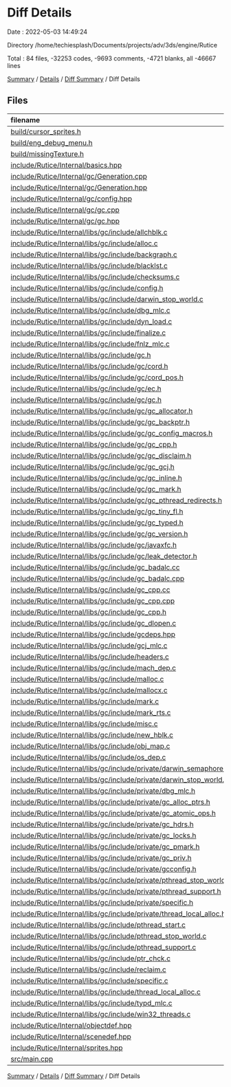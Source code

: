 # Diff Details

Date : 2022-05-03 14:49:24

Directory /home/techiesplash/Documents/projects/adv/3ds/engine/Rutice

Total : 84 files,  -32253 codes, -9693 comments, -4721 blanks, all -46667 lines

[Summary](results.md) / [Details](details.md) / [Diff Summary](diff.md) / Diff Details

## Files
| filename | language | code | comment | blank | total |
| :--- | :--- | ---: | ---: | ---: | ---: |
| [build/cursor_sprites.h](/build/cursor_sprites.h) | C++ | 6 | 1 | 2 | 9 |
| [build/eng_debug_menu.h](/build/eng_debug_menu.h) | C++ | 15 | 1 | 2 | 18 |
| [build/missingTexture.h](/build/missingTexture.h) | C++ | 2 | 1 | 2 | 5 |
| [include/Rutice/Internal/basics.hpp](/include/Rutice/Internal/basics.hpp) | C++ | 1 | 0 | 0 | 1 |
| [include/Rutice/Internal/gc/Generation.cpp](/include/Rutice/Internal/gc/Generation.cpp) | C++ | 41 | 7 | 16 | 64 |
| [include/Rutice/Internal/gc/Generation.hpp](/include/Rutice/Internal/gc/Generation.hpp) | C++ | 34 | 14 | 9 | 57 |
| [include/Rutice/Internal/gc/config.hpp](/include/Rutice/Internal/gc/config.hpp) | C++ | 8 | 0 | 1 | 9 |
| [include/Rutice/Internal/gc/gc.cpp](/include/Rutice/Internal/gc/gc.cpp) | C++ | 130 | 10 | 32 | 172 |
| [include/Rutice/Internal/gc/gc.hpp](/include/Rutice/Internal/gc/gc.hpp) | C++ | 85 | 17 | 27 | 129 |
| [include/Rutice/Internal/libs/gc/include/allchblk.c](/include/Rutice/Internal/libs/gc/include/allchblk.c) | C | -694 | -201 | -95 | -990 |
| [include/Rutice/Internal/libs/gc/include/alloc.c](/include/Rutice/Internal/libs/gc/include/alloc.c) | C | -1,301 | -270 | -205 | -1,776 |
| [include/Rutice/Internal/libs/gc/include/backgraph.c](/include/Rutice/Internal/libs/gc/include/backgraph.c) | C | -400 | -102 | -60 | -562 |
| [include/Rutice/Internal/libs/gc/include/blacklst.c](/include/Rutice/Internal/libs/gc/include/blacklst.c) | C | -199 | -70 | -35 | -304 |
| [include/Rutice/Internal/libs/gc/include/checksums.c](/include/Rutice/Internal/libs/gc/include/checksums.c) | C | -134 | -17 | -28 | -179 |
| [include/Rutice/Internal/libs/gc/include/config.h](/include/Rutice/Internal/libs/gc/include/config.h) | C++ | -45 | -144 | -88 | -277 |
| [include/Rutice/Internal/libs/gc/include/darwin_stop_world.c](/include/Rutice/Internal/libs/gc/include/darwin_stop_world.c) | C | -588 | -99 | -84 | -771 |
| [include/Rutice/Internal/libs/gc/include/dbg_mlc.c](/include/Rutice/Internal/libs/gc/include/dbg_mlc.c) | C | -1,001 | -111 | -120 | -1,232 |
| [include/Rutice/Internal/libs/gc/include/dyn_load.c](/include/Rutice/Internal/libs/gc/include/dyn_load.c) | C | -1,160 | -258 | -171 | -1,589 |
| [include/Rutice/Internal/libs/gc/include/finalize.c](/include/Rutice/Internal/libs/gc/include/finalize.c) | C | -1,090 | -178 | -138 | -1,406 |
| [include/Rutice/Internal/libs/gc/include/fnlz_mlc.c](/include/Rutice/Internal/libs/gc/include/fnlz_mlc.c) | C | -68 | -29 | -16 | -113 |
| [include/Rutice/Internal/libs/gc/include/gc.h](/include/Rutice/Internal/libs/gc/include/gc.h) | C++ | -1 | -1 | -1 | -3 |
| [include/Rutice/Internal/libs/gc/include/gc/cord.h](/include/Rutice/Internal/libs/gc/include/gc/cord.h) | C++ | -98 | -221 | -60 | -379 |
| [include/Rutice/Internal/libs/gc/include/gc/cord_pos.h](/include/Rutice/Internal/libs/gc/include/gc/cord_pos.h) | C++ | -54 | -49 | -26 | -129 |
| [include/Rutice/Internal/libs/gc/include/gc/ec.h](/include/Rutice/Internal/libs/gc/include/gc/ec.h) | C++ | -29 | -46 | -15 | -90 |
| [include/Rutice/Internal/libs/gc/include/gc/gc.h](/include/Rutice/Internal/libs/gc/include/gc/gc.h) | C++ | -825 | -1,134 | -221 | -2,180 |
| [include/Rutice/Internal/libs/gc/include/gc/gc_allocator.h](/include/Rutice/Internal/libs/gc/include/gc/gc_allocator.h) | C++ | -227 | -60 | -55 | -342 |
| [include/Rutice/Internal/libs/gc/include/gc/gc_backptr.h](/include/Rutice/Internal/libs/gc/include/gc/gc_backptr.h) | C++ | -27 | -58 | -13 | -98 |
| [include/Rutice/Internal/libs/gc/include/gc/gc_config_macros.h](/include/Rutice/Internal/libs/gc/include/gc/gc_config_macros.h) | C++ | -353 | -60 | -46 | -459 |
| [include/Rutice/Internal/libs/gc/include/gc/gc_cpp.h](/include/Rutice/Internal/libs/gc/include/gc/gc_cpp.h) | C++ | -341 | -164 | -60 | -565 |
| [include/Rutice/Internal/libs/gc/include/gc/gc_disclaim.h](/include/Rutice/Internal/libs/gc/include/gc/gc_disclaim.h) | C++ | -22 | -41 | -12 | -75 |
| [include/Rutice/Internal/libs/gc/include/gc/gc_gcj.h](/include/Rutice/Internal/libs/gc/include/gc/gc_gcj.h) | C++ | -33 | -61 | -17 | -111 |
| [include/Rutice/Internal/libs/gc/include/gc/gc_inline.h](/include/Rutice/Internal/libs/gc/include/gc/gc_inline.h) | C++ | -126 | -61 | -22 | -209 |
| [include/Rutice/Internal/libs/gc/include/gc/gc_mark.h](/include/Rutice/Internal/libs/gc/include/gc/gc_mark.h) | C++ | -120 | -175 | -36 | -331 |
| [include/Rutice/Internal/libs/gc/include/gc/gc_pthread_redirects.h](/include/Rutice/Internal/libs/gc/include/gc/gc_pthread_redirects.h) | C++ | -73 | -31 | -21 | -125 |
| [include/Rutice/Internal/libs/gc/include/gc/gc_tiny_fl.h](/include/Rutice/Internal/libs/gc/include/gc/gc_tiny_fl.h) | C++ | -29 | -54 | -8 | -91 |
| [include/Rutice/Internal/libs/gc/include/gc/gc_typed.h](/include/Rutice/Internal/libs/gc/include/gc/gc_typed.h) | C++ | -44 | -63 | -16 | -123 |
| [include/Rutice/Internal/libs/gc/include/gc/gc_version.h](/include/Rutice/Internal/libs/gc/include/gc/gc_version.h) | C++ | -16 | -26 | -6 | -48 |
| [include/Rutice/Internal/libs/gc/include/gc/javaxfc.h](/include/Rutice/Internal/libs/gc/include/gc/javaxfc.h) | C++ | -21 | -37 | -8 | -66 |
| [include/Rutice/Internal/libs/gc/include/gc/leak_detector.h](/include/Rutice/Internal/libs/gc/include/gc/leak_detector.h) | C++ | -35 | -23 | -11 | -69 |
| [include/Rutice/Internal/libs/gc/include/gc_badalc.cc](/include/Rutice/Internal/libs/gc/include/gc_badalc.cc) | C++ | -17 | -15 | -8 | -40 |
| [include/Rutice/Internal/libs/gc/include/gc_badalc.cpp](/include/Rutice/Internal/libs/gc/include/gc_badalc.cpp) | C++ | -1 | -1 | -1 | -3 |
| [include/Rutice/Internal/libs/gc/include/gc_cpp.cc](/include/Rutice/Internal/libs/gc/include/gc_cpp.cc) | C++ | -85 | -27 | -20 | -132 |
| [include/Rutice/Internal/libs/gc/include/gc_cpp.cpp](/include/Rutice/Internal/libs/gc/include/gc_cpp.cpp) | C++ | -1 | -1 | -1 | -3 |
| [include/Rutice/Internal/libs/gc/include/gc_cpp.h](/include/Rutice/Internal/libs/gc/include/gc_cpp.h) | C++ | -1 | -1 | -1 | -3 |
| [include/Rutice/Internal/libs/gc/include/gc_dlopen.c](/include/Rutice/Internal/libs/gc/include/gc_dlopen.c) | C | -51 | -40 | -12 | -103 |
| [include/Rutice/Internal/libs/gc/include/gcdeps.hpp](/include/Rutice/Internal/libs/gc/include/gcdeps.hpp) | C++ | -21 | 0 | 0 | -21 |
| [include/Rutice/Internal/libs/gc/include/gcj_mlc.c](/include/Rutice/Internal/libs/gc/include/gcj_mlc.c) | C | -189 | -57 | -23 | -269 |
| [include/Rutice/Internal/libs/gc/include/headers.c](/include/Rutice/Internal/libs/gc/include/headers.c) | C | -324 | -60 | -43 | -427 |
| [include/Rutice/Internal/libs/gc/include/mach_dep.c](/include/Rutice/Internal/libs/gc/include/mach_dep.c) | C | -352 | -67 | -49 | -468 |
| [include/Rutice/Internal/libs/gc/include/malloc.c](/include/Rutice/Internal/libs/gc/include/malloc.c) | C | -530 | -108 | -66 | -704 |
| [include/Rutice/Internal/libs/gc/include/mallocx.c](/include/Rutice/Internal/libs/gc/include/mallocx.c) | C | -466 | -118 | -55 | -639 |
| [include/Rutice/Internal/libs/gc/include/mark.c](/include/Rutice/Internal/libs/gc/include/mark.c) | C | -1,519 | -362 | -180 | -2,061 |
| [include/Rutice/Internal/libs/gc/include/mark_rts.c](/include/Rutice/Internal/libs/gc/include/mark_rts.c) | C | -679 | -189 | -90 | -958 |
| [include/Rutice/Internal/libs/gc/include/misc.c](/include/Rutice/Internal/libs/gc/include/misc.c) | C | -2,114 | -288 | -287 | -2,689 |
| [include/Rutice/Internal/libs/gc/include/new_hblk.c](/include/Rutice/Internal/libs/gc/include/new_hblk.c) | C | -118 | -51 | -24 | -193 |
| [include/Rutice/Internal/libs/gc/include/obj_map.c](/include/Rutice/Internal/libs/gc/include/obj_map.c) | C | -57 | -23 | -12 | -92 |
| [include/Rutice/Internal/libs/gc/include/os_dep.c](/include/Rutice/Internal/libs/gc/include/os_dep.c) | C | -4,054 | -765 | -554 | -5,373 |
| [include/Rutice/Internal/libs/gc/include/private/darwin_semaphore.h](/include/Rutice/Internal/libs/gc/include/private/darwin_semaphore.h) | C++ | -57 | -20 | -12 | -89 |
| [include/Rutice/Internal/libs/gc/include/private/darwin_stop_world.h](/include/Rutice/Internal/libs/gc/include/private/darwin_stop_world.h) | C++ | -27 | -16 | -11 | -54 |
| [include/Rutice/Internal/libs/gc/include/private/dbg_mlc.h](/include/Rutice/Internal/libs/gc/include/private/dbg_mlc.h) | C++ | -97 | -70 | -16 | -183 |
| [include/Rutice/Internal/libs/gc/include/private/gc_alloc_ptrs.h](/include/Rutice/Internal/libs/gc/include/private/gc_alloc_ptrs.h) | C++ | -28 | -21 | -12 | -61 |
| [include/Rutice/Internal/libs/gc/include/private/gc_atomic_ops.h](/include/Rutice/Internal/libs/gc/include/private/gc_atomic_ops.h) | C++ | -77 | -24 | -23 | -124 |
| [include/Rutice/Internal/libs/gc/include/private/gc_hdrs.h](/include/Rutice/Internal/libs/gc/include/private/gc_hdrs.h) | C++ | -124 | -63 | -30 | -217 |
| [include/Rutice/Internal/libs/gc/include/private/gc_locks.h](/include/Rutice/Internal/libs/gc/include/private/gc_locks.h) | C++ | -216 | -57 | -16 | -289 |
| [include/Rutice/Internal/libs/gc/include/private/gc_pmark.h](/include/Rutice/Internal/libs/gc/include/private/gc_pmark.h) | C++ | -285 | -132 | -49 | -466 |
| [include/Rutice/Internal/libs/gc/include/private/gc_priv.h](/include/Rutice/Internal/libs/gc/include/private/gc_priv.h) | C++ | -1,906 | -885 | -315 | -3,106 |
| [include/Rutice/Internal/libs/gc/include/private/gcconfig.h](/include/Rutice/Internal/libs/gc/include/private/gcconfig.h) | C++ | -2,554 | -594 | -180 | -3,328 |
| [include/Rutice/Internal/libs/gc/include/private/pthread_stop_world.h](/include/Rutice/Internal/libs/gc/include/private/pthread_stop_world.h) | C++ | -25 | -30 | -9 | -64 |
| [include/Rutice/Internal/libs/gc/include/private/pthread_support.h](/include/Rutice/Internal/libs/gc/include/private/pthread_support.h) | C++ | -98 | -61 | -32 | -191 |
| [include/Rutice/Internal/libs/gc/include/private/specific.h](/include/Rutice/Internal/libs/gc/include/private/specific.h) | C++ | -60 | -52 | -22 | -134 |
| [include/Rutice/Internal/libs/gc/include/private/thread_local_alloc.h](/include/Rutice/Internal/libs/gc/include/private/thread_local_alloc.h) | C++ | -122 | -57 | -22 | -201 |
| [include/Rutice/Internal/libs/gc/include/pthread_start.c](/include/Rutice/Internal/libs/gc/include/pthread_start.c) | C | -30 | -34 | -8 | -72 |
| [include/Rutice/Internal/libs/gc/include/pthread_stop_world.c](/include/Rutice/Internal/libs/gc/include/pthread_stop_world.c) | C | -1,098 | -203 | -135 | -1,436 |
| [include/Rutice/Internal/libs/gc/include/pthread_support.c](/include/Rutice/Internal/libs/gc/include/pthread_support.c) | C | -1,956 | -411 | -247 | -2,614 |
| [include/Rutice/Internal/libs/gc/include/ptr_chck.c](/include/Rutice/Internal/libs/gc/include/ptr_chck.c) | C | -204 | -56 | -22 | -282 |
| [include/Rutice/Internal/libs/gc/include/reclaim.c](/include/Rutice/Internal/libs/gc/include/reclaim.c) | C | -618 | -141 | -95 | -854 |
| [include/Rutice/Internal/libs/gc/include/specific.c](/include/Rutice/Internal/libs/gc/include/specific.c) | C | -118 | -55 | -17 | -190 |
| [include/Rutice/Internal/libs/gc/include/thread_local_alloc.c](/include/Rutice/Internal/libs/gc/include/thread_local_alloc.c) | C | -201 | -80 | -31 | -312 |
| [include/Rutice/Internal/libs/gc/include/typd_mlc.c](/include/Rutice/Internal/libs/gc/include/typd_mlc.c) | C | -526 | -114 | -57 | -697 |
| [include/Rutice/Internal/libs/gc/include/win32_threads.c](/include/Rutice/Internal/libs/gc/include/win32_threads.c) | C | -2,407 | -567 | -338 | -3,312 |
| [include/Rutice/Internal/objectdef.hpp](/include/Rutice/Internal/objectdef.hpp) | C++ | 4 | 0 | -4 | 0 |
| [include/Rutice/Internal/scenedef.hpp](/include/Rutice/Internal/scenedef.hpp) | C++ | 4 | 0 | 0 | 4 |
| [include/Rutice/Internal/sprites.hpp](/include/Rutice/Internal/sprites.hpp) | C++ | -3 | 1 | 1 | -1 |
| [src/main.cpp](/src/main.cpp) | C++ | -13 | 15 | 10 | 12 |

[Summary](results.md) / [Details](details.md) / [Diff Summary](diff.md) / Diff Details